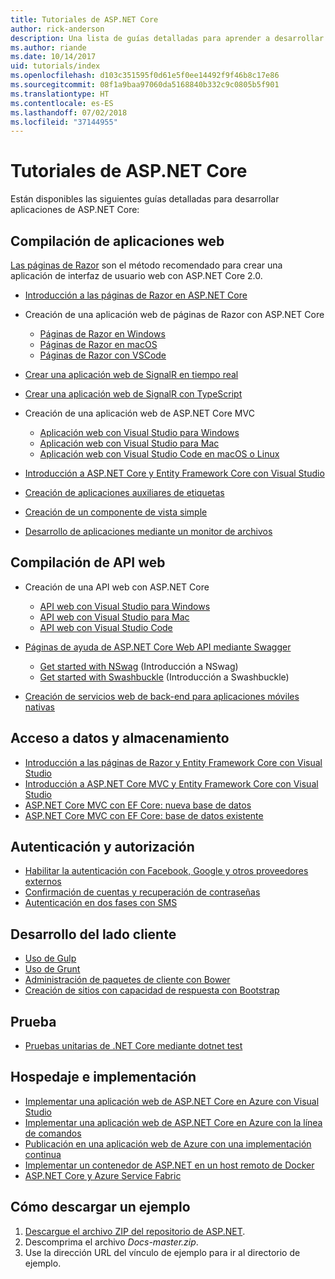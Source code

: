 ```yaml
---
title: Tutoriales de ASP.NET Core
author: rick-anderson
description: Una lista de guías detalladas para aprender a desarrollar aplicaciones de ASP.NET Core.
ms.author: riande
ms.date: 10/14/2017
uid: tutorials/index
ms.openlocfilehash: d103c351595f0d61e5f0ee14492f9f46b8c17e86
ms.sourcegitcommit: 08f1a9baa97060da5168840b332c9c0805b5f901
ms.translationtype: HT
ms.contentlocale: es-ES
ms.lasthandoff: 07/02/2018
ms.locfileid: "37144955"
---
```

# <a name="aspnet-core-tutorials"></a>Tutoriales de ASP.NET Core

Están disponibles las siguientes guías detalladas para desarrollar aplicaciones de ASP.NET Core:

## <a name="build-web-apps"></a>Compilación de aplicaciones web

[Las páginas de Razor](xref:razor-pages/index) son el método recomendado para crear una aplicación de interfaz de usuario web con ASP.NET Core 2.0.

* [Introducción a las páginas de Razor en ASP.NET Core](xref:razor-pages/index)
* Creación de una aplicación web de páginas de Razor con ASP.NET Core

   * [Páginas de Razor en Windows](xref:tutorials/razor-pages/index)
   * [Páginas de Razor en macOS](xref:tutorials/razor-pages-mac/index)
   * [Páginas de Razor con VSCode](xref:tutorials/razor-pages-vsc/index)  

* [Crear una aplicación web de SignalR en tiempo real](xref:tutorials/signalr)
* [Crear una aplicación web de SignalR con TypeScript](xref:tutorials/signalr-typescript-webpack)

* Creación de una aplicación web de ASP.NET Core MVC

   * [Aplicación web con Visual Studio para Windows](xref:tutorials/first-mvc-app/index)
   * [Aplicación web con Visual Studio para Mac](xref:tutorials/first-mvc-app-mac/index)
   * [Aplicación web con Visual Studio Code en macOS o Linux](xref:tutorials/first-mvc-app-xplat/index)

* [Introducción a ASP.NET Core y Entity Framework Core con Visual Studio](xref:data/ef-mvc/index)
* [Creación de aplicaciones auxiliares de etiquetas](xref:mvc/views/tag-helpers/authoring)
* [Creación de un componente de vista simple](xref:mvc/views/view-components#walkthrough-creating-a-simple-view-component)
* [Desarrollo de aplicaciones mediante un monitor de archivos](xref:tutorials/dotnet-watch)

## <a name="build-web-apis"></a>Compilación de API web

* Creación de una API web con ASP.NET Core

  * [API web con Visual Studio para Windows](xref:tutorials/first-web-api)
  * [API web con Visual Studio para Mac](xref:tutorials/first-web-api-mac)
  * [API web con Visual Studio Code](xref:tutorials/web-api-vsc)

* [Páginas de ayuda de ASP.NET Core Web API mediante Swagger](xref:tutorials/web-api-help-pages-using-swagger)
  * [Get started with NSwag](xref:tutorials/get-started-with-nswag) (Introducción a NSwag)
  * [Get started with Swashbuckle](xref:tutorials/get-started-with-swashbuckle) (Introducción a Swashbuckle)

* [Creación de servicios web de back-end para aplicaciones móviles nativas](xref:mobile/native-mobile-backend)

## <a name="data-access-and-storage"></a>Acceso a datos y almacenamiento

* [Introducción a las páginas de Razor y Entity Framework Core con Visual Studio](xref:data/ef-rp/intro)
* [Introducción a ASP.NET Core MVC y Entity Framework Core con Visual Studio](xref:data/ef-mvc/index)
* [ASP.NET Core MVC con EF Core: nueva base de datos](/ef/core/get-started/aspnetcore/new-db)
* [ASP.NET Core MVC con EF Core: base de datos existente](/ef/core/get-started/aspnetcore/existing-db)

## <a name="authentication-and-authorization"></a>Autenticación y autorización

* [Habilitar la autenticación con Facebook, Google y otros proveedores externos](xref:security/authentication/social/index)
* [Confirmación de cuentas y recuperación de contraseñas](xref:security/authentication/accconfirm)
* [Autenticación en dos fases con SMS](xref:security/authentication/2fa)

## <a name="client-side-development"></a>Desarrollo del lado cliente

* [Uso de Gulp](xref:client-side/using-gulp)
* [Uso de Grunt](xref:client-side/using-grunt)
* [Administración de paquetes de cliente con Bower](xref:client-side/bower)
* [Creación de sitios con capacidad de respuesta con Bootstrap](xref:client-side/bootstrap)

## <a name="test"></a>Prueba

* [Pruebas unitarias de .NET Core mediante dotnet test](/dotnet/articles/core/testing/unit-testing-with-dotnet-test)

## <a name="host-and-deploy"></a>Hospedaje e implementación

* [Implementar una aplicación web de ASP.NET Core en Azure con Visual Studio](xref:tutorials/publish-to-azure-webapp-using-vs)
* [Implementar una aplicación web de ASP.NET Core en Azure con la línea de comandos](xref:tutorials/publish-to-azure-webapp-using-cli)
* [Publicación en una aplicación web de Azure con una implementación continua](xref:host-and-deploy/azure-apps/azure-continuous-deployment)
* [Implementar un contenedor de ASP.NET en un host remoto de Docker](/azure/vs-azure-tools-docker-hosting-web-apps-in-docker)
* [ASP.NET Core y Azure Service Fabric](/azure/service-fabric/service-fabric-add-a-web-frontend)

<a name="download"></a>
## <a name="how-to-download-a-sample"></a>Cómo descargar un ejemplo

1. [Descargue el archivo ZIP del repositorio de ASP.NET](https://codeload.github.com/aspnet/Docs/zip/master).
1. Descomprima el archivo *Docs-master.zip*.
1. Use la dirección URL del vínculo de ejemplo para ir al directorio de ejemplo.
